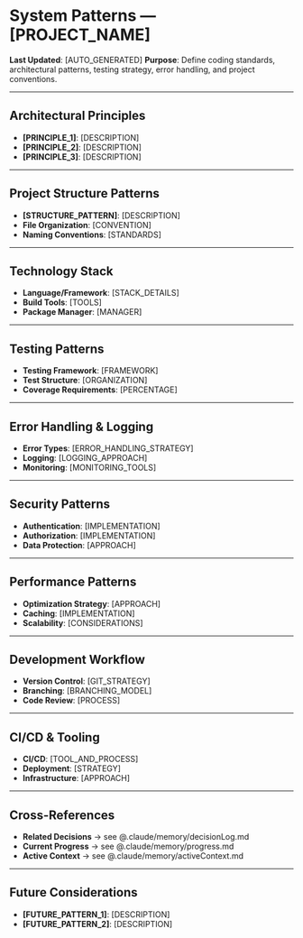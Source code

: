 # System Patterns — [PROJECT_NAME]

**Last Updated**: [AUTO_GENERATED]
**Purpose**: Define coding standards, architectural patterns, testing strategy, error handling, and project conventions.

---

## Architectural Principles
- **[PRINCIPLE_1]**: [DESCRIPTION]
- **[PRINCIPLE_2]**: [DESCRIPTION]
- **[PRINCIPLE_3]**: [DESCRIPTION]

---

## Project Structure Patterns
- **[STRUCTURE_PATTERN]**: [DESCRIPTION]
- **File Organization**: [CONVENTION]
- **Naming Conventions**: [STANDARDS]

---

## Technology Stack
- **Language/Framework**: [STACK_DETAILS]
- **Build Tools**: [TOOLS]
- **Package Manager**: [MANAGER]

---

## Testing Patterns
- **Testing Framework**: [FRAMEWORK]
- **Test Structure**: [ORGANIZATION]
- **Coverage Requirements**: [PERCENTAGE]

---

## Error Handling & Logging
- **Error Types**: [ERROR_HANDLING_STRATEGY]
- **Logging**: [LOGGING_APPROACH]
- **Monitoring**: [MONITORING_TOOLS]

---

## Security Patterns
- **Authentication**: [IMPLEMENTATION]
- **Authorization**: [IMPLEMENTATION]
- **Data Protection**: [APPROACH]

---

## Performance Patterns
- **Optimization Strategy**: [APPROACH]
- **Caching**: [IMPLEMENTATION]
- **Scalability**: [CONSIDERATIONS]

---

## Development Workflow
- **Version Control**: [GIT_STRATEGY]
- **Branching**: [BRANCHING_MODEL]
- **Code Review**: [PROCESS]

---

## CI/CD & Tooling
- **CI/CD**: [TOOL_AND_PROCESS]
- **Deployment**: [STRATEGY]
- **Infrastructure**: [APPROACH]

---

## Cross-References
- **Related Decisions** → see @.claude/memory/decisionLog.md
- **Current Progress** → see @.claude/memory/progress.md
- **Active Context** → see @.claude/memory/activeContext.md

---

## Future Considerations
- **[FUTURE_PATTERN_1]**: [DESCRIPTION]
- **[FUTURE_PATTERN_2]**: [DESCRIPTION]
